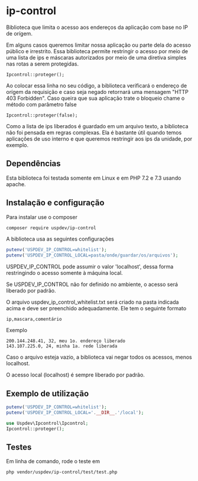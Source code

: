# ip-control

Biblioteca que limita o acesso aos endereços da aplicação com base no IP de orígem.

Em alguns casos queremos limitar nossa aplicação ou parte dela do acesso público e irrestrito. Essa biblioteca permite restringir o acesso por meio de uma lista de ips e máscaras autorizados por meio de uma diretiva simples nas rotas a serem protegidas.

    Ipcontrol::proteger();

Ao colocar essa linha no seu código, a biblioteca verificará o endereço de orígem da requisição e caso seja negado retornará uma mensagem "HTTP 403 Forbidden". Caso queira que sua aplicação trate o bloqueio chame o método com parâmetro false

    Ipcontrol::proteger(false);

Como a lista de ips liberados é guardado em um arquivo texto, a biblioteca não foi pensada em regras complexas. Ela é bastante útil quando temos aplicações de uso interno e que queremos restringir aos ips da unidade, por exemplo.

## Dependências

Esta biblioteca foi testada somente em Linux e em PHP 7.2 e 7.3 usando apache.


## Instalação e configuração

Para instalar use o composer

```bash
composer require uspdev/ip-control
```

A biblioteca usa as seguintes configurações

```php
putenv('USPDEV_IP_CONTROL=whitelist');
putenv('USPDEV_IP_CONTROL_LOCAL=pasta/onde/guardar/os/arquivos');
```
USPDEV_IP_CONTROL pode assumir o valor 'localhost', dessa forma restringindo o acesso somente à máquina local.

Se USPDEV_IP_CONTROL não for definido no ambiente, o acesso será liberado por padrão.

O arquivo uspdev_ip_control_whitelist.txt será criado na pasta indicada acima e deve ser preenchido adequadamente. Ele tem o seguinte formato

    ip,mascara,comentário

Exemplo

    200.144.248.41, 32, meu 1o. endereço liberado
    143.107.225.0, 24, minha 1a. rede liberada

Caso o arquivo esteja vazio, a biblioteca vai negar todos os acessos, menos localhost.

O acesso local (localhost) é sempre liberado por padrão.

## Exemplo de utilização

```php
putenv('USPDEV_IP_CONTROL=whitelist');
putenv('USPDEV_IP_CONTROL_LOCAL='.__DIR__.'/local');

use Uspdev\Ipcontrol\Ipcontrol;
Ipcontrol::proteger();
```

## Testes

Em linha de comando, rode o teste em

    php vendor/uspdev/ip-control/test/test.php
